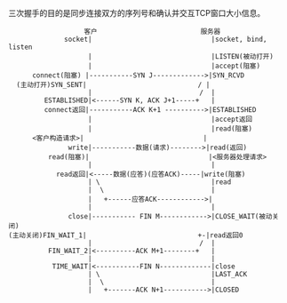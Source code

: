 
三次握手的目的是同步连接双方的序列号和确认并交互TCP窗口大小信息。

                       客户                          服务器
                  socket|                              |socket, bind, listen
                        |                              |LISTEN(被动打开)
                        |                              |accept(阻塞)
          connect(阻塞) |-----------SYN J------------->|SYN_RCVD
      (主动打开)SYN_SENT|                            / |
                        |                           /  |
             ESTABLISHED|<------SYN K, ACK J+1-----+   |
             connect返回|-----------ACK K+1 ---------->|ESTABLISHED
                        |                              |accept返回
                        |                              |read(阻塞)
          <客户构造请求>|                              |
                   write|-----------数据(请求)-------->|read(返回)
              read(阻塞)|                              |<服务器处理请求>
                        |                              |
                read返回|<-----数据(应答)(应答ACK)-----|write(阻塞)
                        | \                            |read
                        |  \                           |
                        |   +------应答ACK------------>|
                        |                              |
                   close|----------- FIN M------------>|CLOSE_WAIT(被动关闭)
    (主动关闭)FIN_WAIT_1|                            +-|read返回0
                        |                           /  |
              FIN_WAIT_2|<----------ACK M+1--------+   |
                        |                              |
               TIME_WAIT|<-----------FIN N-------------|close
                        | \                            |LAST_ACK
                        |  \                           |
                        |   +-------ACK N+1----------->|CLOSED

